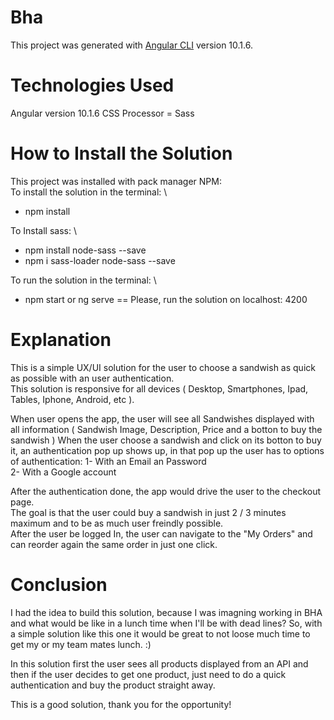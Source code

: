 # Bha

This project was generated with [Angular CLI](https://github.com/angular/angular-cli) version 10.1.6.

# Technologies Used

Angular version 10.1.6
CSS Processor = Sass

# How to Install the Solution

This project was installed with pack manager NPM: \
To install the solution in the terminal: \
* npm install 

To Install sass: \
* npm install node-sass --save
* npm i sass-loader node-sass --save

To run the solution in the terminal: \
* npm start or ng serve == Please, run the solution on localhost: 4200

# Explanation

This is a simple UX/UI solution for the user to choose a sandwish as quick as possible with an user authentication. \
This solution is responsive for all devices ( Desktop, Smartphones, Ipad, Tables, Iphone, Android, etc ).

When user opens the app, the user will see all Sandwishes displayed with all information ( Sandwish Image, Description, Price and a botton to buy the sandwish )
When the user choose a sandwish and click on its botton to buy it, an authentication pop up shows up, in that pop up the user has to options of authentication:
1- With an Email an Password \
2- With a Google account

After the authentication done, the app would drive the user to the checkout page. \
The goal is that the user could buy a sandwish in just 2 / 3 minutes maximum and to be as much user freindly possible. \
After the user be logged In, the user can navigate to the "My Orders" and can reorder again the same order in just one click.

# Conclusion

I had the idea to build this solution, because I was imagning working in BHA and what would be like in a lunch time when I'll be with dead lines?
So, with a simple solution like this one it would be great to not loose much time to get my or my team mates lunch. :)

In this solution first the user sees all products displayed from an API and then if the user decides to get one product, just need to do a quick authentication
and buy the product straight away.

This is a good solution, thank you for the opportunity!